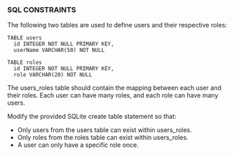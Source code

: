 ### SQL CONSTRAINTS

The following two tables are used to define users and their respective roles:

```
TABLE users
  id INTEGER NOT NULL PRIMARY KEY,
  userName VARCHAR(50) NOT NULL

TABLE roles
  id INTEGER NOT NULL PRIMARY KEY,
  role VARCHAR(20) NOT NULL
```

The users_roles table should contain the mapping between each user and their roles. Each user can have many roles, and each role can have many users.

Modify the provided SQLite create table statement so that:

* Only users from the users table can exist within users_roles.
* Only roles from the roles table can exist within users_roles.
* A user can only have a specific role once.